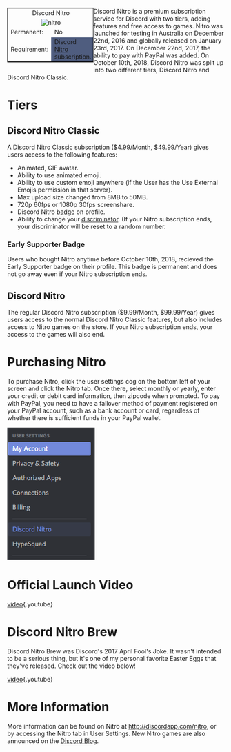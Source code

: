 <!-- TITLE: Nitro -->
<!-- SUBTITLE: Support Discord's Development -->

<table style="width:200px; border:1px solid black; float:left">
<tr>
<td colspan="2" style="text-align:center">Discord Nitro</td>
</tr>
<tr>
<td colspan="2" style="text-align:center"><img src="https://cdn.discordapp.com/emojis/340386793075769345.png?v=1" alt="nitro"></td>
</tr>
<tr>
<td>Permanent:</td>
<td>No</td>
</tr>
<tr>
<td>Requirement:</td>
<td bgcolor="4F5D7F">Discord <a href="https://discordia.me/Nitro">Nitro</a> subscription.</td>
</tr>
</table> 

Discord Nitro is a premium subscription service for Discord with two tiers, adding features and free access to games. Nitro was launched for testing in Australia on December 22nd, 2016 and globally released on January 23rd, 2017. On December 22nd, 2017, the ability to pay with PayPal was added. On October 10th, 2018, Discord Nitro was split up into two different tiers, Discord Nitro and Discord Nitro Classic.

# Tiers

## Discord Nitro Classic
A Discord Nitro Classic subscription ($4.99/Month, $49.99/Year) gives users access to the following features:

* Animated, GIF avatar.
* Ability to use animated emoji.
* Ability to use custom emoji anywhere (if the User has the Use External Emojis permission in that server).
* Max upload size changed from 8MB to 50MB.
* 720p 60fps or 1080p 30fps screenshare.
* Discord Nitro [badge](/badges) on profile.
* Ability to change your [discriminator](/discriminator). (If your Nitro subscription ends, your discriminator will be reset to a random number.

### Early Supporter Badge

Users who bought Nitro anytime before October 10th, 2018, recieved the Early Supporter badge on their profile. This badge is permanent and does not go away even if your Nitro subscription ends.

## Discord Nitro 
The regular Discord Nitro subscription ($9.99/Month, $99.99/Year) gives users access to the normal Discord Nitro Classic features, but also includes access to Nitro games on the store. If your Nitro subscription ends, your access to the games will also end.

# Purchasing Nitro
To purchase Nitro, click the user settings cog on the bottom left of your screen and click the Nitro tab. Once there, select monthly or yearly, enter your credit or debit card information, then zipcode when prompted. To pay with PayPal, you need to have a failover method of payment registered on your PayPal account, such as a bank account or card, regardless of whether there is sufficient funds in your PayPal wallet.

![User Settings/Nitro](/uploads/7138-b-7-1.png "User Settings/Nitro")
# Official Launch Video

[video](https://www.youtube.com/watch?v=psIIWROIvtM){.youtube}

# Discord Nitro Brew
Discord Nitro Brew was Discord's 2017 April Fool's Joke. It wasn't intended to be a serious thing, but it's one of my personal favorite Easter Eggs that they've released. Check out the video below!

[video](https://www.youtube.com/watch?v=9Z4GW6Vd6NI){.youtube}


# More Information
More information can be found on Nitro at http://discordapp.com/nitro, or by accessing the Nitro tab in User Settings. New Nitro games are also announced on the [Discord Blog](https://blog.discordapp.com/).